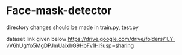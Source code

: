 # Face-mask-detector

directory changes should be made in train.py, test.py

dataset link given below
https://drive.google.com/drive/folders/1LY-vV6hUgYo5MgDPJmUaixhG9HbFv1Hl?usp=sharing
